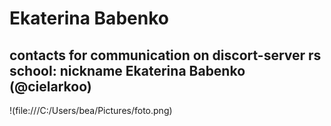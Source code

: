 # Ekaterina Babenko
## contacts for communication on discort-server rs school: nickname  Ekaterina Babenko (@cielarkoo)
!(file:///C:/Users/bea/Pictures/foto.png)


